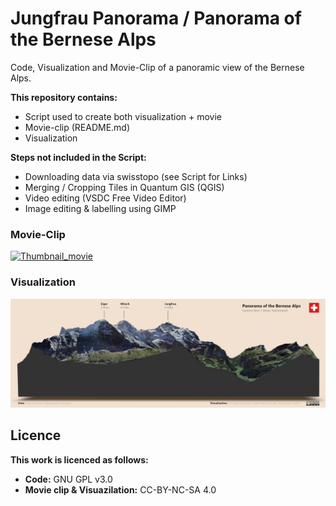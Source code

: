 # Jungfrau Panorama / Panorama of the Bernese Alps

Code, Visualization and Movie-Clip of a panoramic view of the Bernese Alps.

**This repository contains:**
- Script used to create both visualization + movie
- Movie-clip (README.md)
- Visualization

**Steps not included in the Script:**
- Downloading data via swisstopo (see Script for Links)
- Merging / Cropping Tiles in Quantum GIS (QGIS)
- Video editing (VSDC Free Video Editor)
- Image editing & labelling using GIMP

### Movie-Clip
[![Thumbnail_movie](https://github.com/codicolus/Jungfrau_Panorama/assets/37217384/ec7fa270-adb6-4cc7-b4ca-d2f894c6eab7)](https://www.youtube.com/watch?v=9yLiL-zOEOA)

### Visualization
![Panorama Visualization](Jungfrau_visualization_named.png)

## Licence
**This work is licenced as follows:**
- **Code:** GNU GPL v3.0
- **Movie clip & Visuazilation:** CC-BY-NC-SA 4.0
